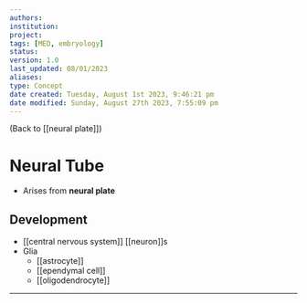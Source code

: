 ```yaml
---
authors: 
institution: 
project: 
tags: [MED, embryology]
status: 
version: 1.0
last_updated: 08/01/2023
aliases: 
type: Concept
date created: Tuesday, August 1st 2023, 9:46:21 pm
date modified: Sunday, August 27th 2023, 7:55:09 pm
---
```


(Back to [[neural plate]])

# Neural Tube

- Arises from **neural plate**
## Development
- [[central nervous system]] [[neuron]]s
- Glia
	- [[astrocyte]]
	- [[ependymal cell]]
	- [[oligodendrocyte]]

---
